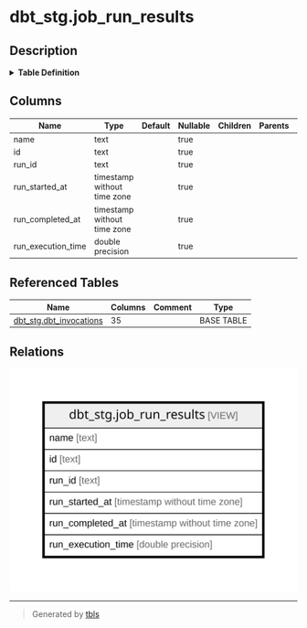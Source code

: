 # dbt_stg.job_run_results

## Description

<details>
<summary><strong>Table Definition</strong></summary>

```sql
CREATE VIEW job_run_results AS (
 WITH jobs AS (
         SELECT dbt_invocations.job_name,
            dbt_invocations.job_id,
            dbt_invocations.job_run_id,
            min((dbt_invocations.run_started_at)::timestamp without time zone) AS job_run_started_at,
            max((dbt_invocations.run_completed_at)::timestamp without time zone) AS job_run_completed_at,
            ((((((((((((max((dbt_invocations.run_completed_at)::timestamp without time zone))::date - (min((dbt_invocations.run_started_at)::timestamp without time zone))::date) * 24))::double precision + date_part('hour'::text, max((dbt_invocations.run_completed_at)::timestamp without time zone))) - date_part('hour'::text, min((dbt_invocations.run_started_at)::timestamp without time zone))) * (60)::double precision) + date_part('minute'::text, max((dbt_invocations.run_completed_at)::timestamp without time zone))) - date_part('minute'::text, min((dbt_invocations.run_started_at)::timestamp without time zone))) * (60)::double precision) + floor(date_part('second'::text, max((dbt_invocations.run_completed_at)::timestamp without time zone)))) - floor(date_part('second'::text, min((dbt_invocations.run_started_at)::timestamp without time zone)))) AS job_run_execution_time
           FROM dbt_stg.dbt_invocations
          WHERE (dbt_invocations.job_id IS NOT NULL)
          GROUP BY dbt_invocations.job_name, dbt_invocations.job_id, dbt_invocations.job_run_id
        )
 SELECT job_name AS name,
    job_id AS id,
    job_run_id AS run_id,
    job_run_started_at AS run_started_at,
    job_run_completed_at AS run_completed_at,
    job_run_execution_time AS run_execution_time
   FROM jobs
)
```

</details>

## Columns

| Name | Type | Default | Nullable | Children | Parents | Comment |
| ---- | ---- | ------- | -------- | -------- | ------- | ------- |
| name | text |  | true |  |  |  |
| id | text |  | true |  |  |  |
| run_id | text |  | true |  |  |  |
| run_started_at | timestamp without time zone |  | true |  |  |  |
| run_completed_at | timestamp without time zone |  | true |  |  |  |
| run_execution_time | double precision |  | true |  |  |  |

## Referenced Tables

| Name | Columns | Comment | Type |
| ---- | ------- | ------- | ---- |
| [dbt_stg.dbt_invocations](dbt_stg.dbt_invocations.md) | 35 |  | BASE TABLE |

## Relations

![er](dbt_stg.job_run_results.svg)

---

> Generated by [tbls](https://github.com/k1LoW/tbls)
